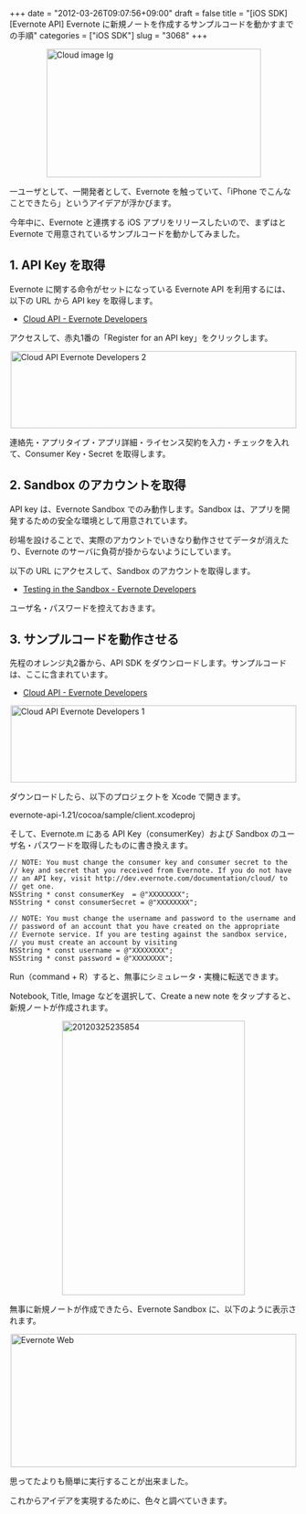 +++
date = "2012-03-26T09:07:56+09:00"
draft = false
title = "[iOS SDK][Evernote API] Evernote に新規ノートを作成するサンプルコードを動かすまでの手順"
categories = ["iOS SDK"]
slug = "3068"
+++

<img style="display:block; margin-left:auto; margin-right:auto;" src="/images/2012/03/cloud_image_lg.png" alt="Cloud image lg" title="cloud_image_lg.png" border="0" width="375" height="225" />

一ユーザとして、一開発者として、Evernote を触っていて、「iPhone でこんなことできたら」というアイデアが浮かびます。

今年中に、Evernote と連携する iOS アプリをリリースしたいので、まずはと Evernote で用意されているサンプルコードを動かしてみました。

<h2>1. API Key を取得</h2>

Evernote に関する命令がセットになっている Evernote API を利用するには、以下の URL から API key を取得します。

<ul><li><a href="http://dev.evernote.com/documentation/cloud/" target="_blank">Cloud API - Evernote Developers</a></li></ul>

アクセスして、赤丸1番の「Register for an API key」をクリックします。

<img style="display:block; margin-left:auto; margin-right:auto;" src="/images/2012/03/Cloud-API-Evernote-Developers-2.png" alt="Cloud API  Evernote Developers 2" title="Cloud API - Evernote Developers 2.png" border="0" width="500" height="135" />

連絡先・アプリタイプ・アプリ詳細・ライセンス契約を入力・チェックを入れて、Consumer Key・Secret を取得します。

<h2>2. Sandbox のアカウントを取得</h2>

API key は、Evernote Sandbox でのみ動作します。Sandbox は、アプリを開発するための安全な環境として用意されています。

砂場を設けることで、実際のアカウントでいきなり動作させてデータが消えたり、Evernote のサーバに負荷が掛からないようにしています。

以下の URL にアクセスして、Sandbox のアカウントを取得します。

<ul><li><a href="http://dev.evernote.com/documentation/cloud/chapters/Testing.php" target="_blank">Testing in the Sandbox - Evernote Developers</a></li></ul>

ユーザ名・パスワードを控えておきます。

<h2>3. サンプルコードを動作させる</h2>

先程のオレンジ丸2番から、API SDK をダウンロードします。サンプルコードは、ここに含まれています。

<ul><li><a href="http://dev.evernote.com/documentation/cloud/" target="_blank">Cloud API - Evernote Developers</a></li></ul>

<img style="display:block; margin-left:auto; margin-right:auto;" src="/images/2012/03/Cloud-API-Evernote-Developers-1.png" alt="Cloud API  Evernote Developers 1" title="Cloud API - Evernote Developers-1.png" border="0" width="500" height="135" />

ダウンロードしたら、以下のプロジェクトを Xcode で開きます。

evernote-api-1.21/cocoa/sample/client.xcodeproj

そして、Evernote.m にある API Key（consumerKey）および Sandbox のユーザ名・パスワードを取得したものに書き換えます。

<pre><code>// NOTE: You must change the consumer key and consumer secret to the
// key and secret that you received from Evernote. If you do not have
// an API key, visit http://dev.evernote.com/documentation/cloud/ to
// get one.
NSString * const consumerKey  = @&quot;XXXXXXXX&quot;;
NSString * const consumerSecret = @&quot;XXXXXXXX&quot;;

// NOTE: You must change the username and password to the username and
// password of an account that you have created on the appropriate
// Evernote service. If you are testing against the sandbox service,
// you must create an account by visiting
NSString * const username = @&quot;XXXXXXXX&quot;;
NSString * const password = @&quot;XXXXXXXX&quot;;  
</code></pre>

Run（command + R）すると、無事にシミュレータ・実機に転送できます。

Notebook, Title, Image などを選択して、Create a new note をタップすると、新規ノートが作成されます。

<img style="display:block; margin-left:auto; margin-right:auto;" src="/images/2012/03/20120325235854.png" alt="20120325235854" title="20120325235854.png" border="0" width="320" height="480" />

無事に新規ノートが作成できたら、Evernote Sandbox に、以下のように表示されます。

<img style="display:block; margin-left:auto; margin-right:auto;" src="/images/2012/03/Evernote-Web.png" alt="Evernote Web" title="Evernote Web.png" border="0" width="500" height="233" />

思ってたよりも簡単に実行することが出来ました。

これからアイデアを実現するために、色々と調べていきます。
